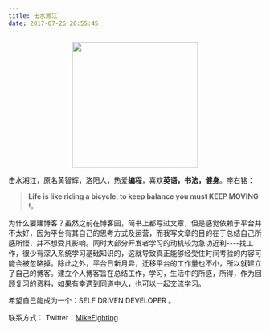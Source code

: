 ```yaml
---
title: 击水湘江
date: 2017-07-26 20:55:45
---
```


<img src="http://blog.unidropper.com/blog/mikefighting.JPG" width="250" heigt="250" style="display:block;margin:0 auto">

击水湘江，原名黄智辉，洛阳人，热爱**编程**，喜欢**英语，书法，健身**。座右铭：

> **Life is like riding a bicycle, to keep balance you must KEEP MOVING !**。

为什么要建博客？虽然之前在博客园，简书上都写过文章，但是感觉依赖于平台并不太好，因为平台有其自己的思考方式及运营，而我写文章的目的在于总结自己所感所悟，并不想受其影响。同时大部分开发者学习的动机较为急功近利----找工作，很少有深入系统学习基础知识的，这就导致真正能够经受住时间考验的内容可能会被忽略掉。除此之外，平台日新月异，迁移平台的工作量也不小，所以就建立了自己的博客。建立个人博客旨在总结工作，学习，生活中的所感，所得，作为回顾复习的资料，如果有幸遇到同道中人，也可以一起交流学习。

希望自己能成为一个：SELF DRIVEN DEVELOPER 。

联系方式：
Twitter：[MikeFighting](https://twitter.com/MikeFighting)